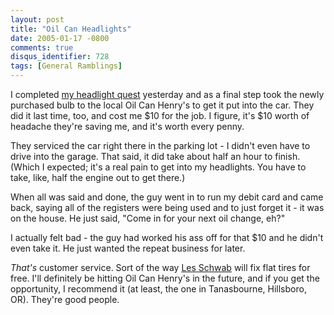 ```yaml
---
layout: post
title: "Oil Can Headlights"
date: 2005-01-17 -0800
comments: true
disqus_identifier: 728
tags: [General Ramblings]
---
```

I completed [my headlight
quest](/archive/2005/01/15/on-a-headlight-mission.aspx) yesterday and as
a final step took the newly purchased bulb to the local Oil Can Henry's
to get it put into the car. They did it last time, too, and cost me $10
for the job. I figure, it's $10 worth of headache they're saving me,
and it's worth every penny.

 They serviced the car right there in the parking lot - I didn't even
have to drive into the garage. That said, it did take about half an hour
to finish. (Which I expected; it's a real pain to get into my
headlights. You have to take, like, half the engine out to get there.)

 When all was said and done, the guy went in to run my debit card and
came back, saying all of the registers were being used and to just
forget it - it was on the house. He just said, "Come in for your next
oil change, eh?"

 I actually felt bad - the guy had worked his ass off for that $10 and
he didn't even take it. He just wanted the repeat business for later.

 *That's* customer service. Sort of the way [Les
Schwab](http://www.lesschwab.com/) will fix flat tires for free. I'll
definitely be hitting Oil Can Henry's in the future, and if you get the
opportunity, I recommend it (at least, the one in Tanasbourne,
Hillsboro, OR). They're good people.
